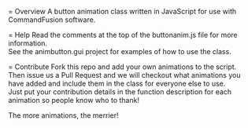 = Overview
A button animation class written in JavaScript for use with CommandFusion software.

= Help
Read the comments at the top of the buttonanim.js file for more information.  
See the animbutton.gui project for examples of how to use the class.

= Contribute
Fork this repo and add your own animations to the script.  
Then issue us a Pull Request and we will checkout what animations you have added and include them in the class for everyone else to use.  
Just put your contribution details in the function description for each animation so people know who to thank!

The more animations, the merrier!